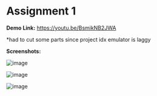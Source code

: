# Assignment 1

**Demo Link:** https://youtu.be/BsmikNB2JWA

*had to cut some parts since project idx emulator is laggy

**Screenshots:**

![image](https://github.com/user-attachments/assets/9ee3863a-7654-43cc-9c86-769eae19b208)

![image](https://github.com/user-attachments/assets/c38470a4-b236-4119-bbea-cf804cc15a90)

![image](https://github.com/user-attachments/assets/cf7cd3bc-ae31-443a-bc41-27e87d174461)

